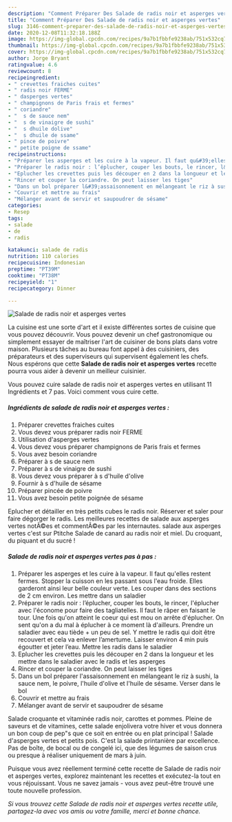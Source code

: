 ```yaml
---
description: "Comment Préparer Des Salade de radis noir et asperges vertes"
title: "Comment Préparer Des Salade de radis noir et asperges vertes"
slug: 3146-comment-preparer-des-salade-de-radis-noir-et-asperges-vertes
date: 2020-12-08T11:32:18.188Z
image: https://img-global.cpcdn.com/recipes/9a7b1fbbfe9238ab/751x532cq70/salade-de-radis-noir-et-asperges-vertes-photo-principale-de-la-recette.jpg
thumbnail: https://img-global.cpcdn.com/recipes/9a7b1fbbfe9238ab/751x532cq70/salade-de-radis-noir-et-asperges-vertes-photo-principale-de-la-recette.jpg
cover: https://img-global.cpcdn.com/recipes/9a7b1fbbfe9238ab/751x532cq70/salade-de-radis-noir-et-asperges-vertes-photo-principale-de-la-recette.jpg
author: Jorge Bryant
ratingvalue: 4.6
reviewcount: 8
recipeingredient:
- " crevettes fraiches cuites"
- " radis noir FERME"
- " dasperges vertes"
- " champignons de Paris frais et fermes"
- " coriandre"
- "  s de sauce nem"
- "  s de vinaigre de sushi"
- "  s dhuile dolive"
- "  s dhuile de ssame"
- " pince de poivre"
- " petite poigne de ssame"
recipeinstructions:
- "Préparer les asperges et les cuire à la vapeur. Il faut qu&#39;elles restent fermes. Stopper la cuisson en les passant sous l&#39;eau froide. Elles garderont ainsi leur belle couleur verte. Les couper dans des sections de 2 cm environ. Les mettre dans un saladier"
- "Préparer le radis noir : l’éplucher, couper les bouts, le rincer, l&#39;éplucher avec l&#39;économe pour faire des tagliatelles. Il faut le râper en faisant le tour. Une fois qu&#39;on atteint le coeur qui est mou on arrête d&#39;éplucher. On sent qu&#39;on a du mal à éplucher à ce moment là d&#39;ailleurs. Prendre un saladier avec eau tiède + un peu de sel. Y mettre le radis qui doit être recouvert et cela va enlever l’amertume. Laisser environ 4 min puis égoutter et jeter l’eau. Mettre les radis dans le saladier"
- "Eplucher les crevettes puis les découper en 2 dans la longueur et les mettre dans le saladier avec le radis et les asperges"
- "Rincer et couper la coriandre. On peut laisser les tiges"
- "Dans un bol préparer l&#39;assaisonnement en mélangeant le riz à sushi, la sauce nem, le poivre, l&#39;huile d&#39;olive et l&#39;huile de sésame. Verser dans le bol"
- "Couvrir et mettre au frais"
- "Mélanger avant de servir et saupoudrer de sésame"
categories:
- Resep
tags:
- salade
- de
- radis

katakunci: salade de radis 
nutrition: 110 calories
recipecuisine: Indonesian
preptime: "PT39M"
cooktime: "PT38M"
recipeyield: "1"
recipecategory: Dinner

---
```



![Salade de radis noir et asperges vertes](https://img-global.cpcdn.com/recipes/9a7b1fbbfe9238ab/751x532cq70/salade-de-radis-noir-et-asperges-vertes-photo-principale-de-la-recette.jpg)

La cuisine est une sorte d'art et il existe différentes sortes de cuisine que vous pouvez découvrir. Vous pouvez devenir un chef gastronomique ou simplement essayer de maîtriser l'art de cuisiner de bons plats dans votre maison. Plusieurs tâches au bureau font appel à des cuisiniers, des préparateurs et des superviseurs qui supervisent également les chefs. Nous espérons que cette <strong> Salade de radis noir et asperges vertes </strong> recette pourra vous aider à devenir un meilleur cuisinier.

<!--inarticleads1-->

Vous pouvez cuire salade de radis noir et asperges vertes en utilisant 11 Ingrédients et 7 pas. Voici comment vous cuire cette.

##### Ingrédients de salade de radis noir et asperges vertes :

1. Préparer  crevettes fraiches cuites
1. Vous devez vous préparer  radis noir FERME
1. Utilisation  d&#39;asperges vertes
1. Vous devez vous préparer  champignons de Paris frais et fermes
1. Vous avez besoin  coriandre
1. Préparer  à s de sauce nem
1. Préparer  à s de vinaigre de sushi
1. Vous devez vous préparer  à s d&#39;huile d&#39;olive
1. Fournir  à s d&#39;huile de sésame
1. Préparer  pincée de poivre
1. Vous avez besoin  petite poignée de sésame


Eplucher et détailler en très petits cubes le radis noir. Réserver et saler pour faire dégorger le radis. Les meilleures recettes de salade aux asperges vertes notÃ©es et commentÃ©es par les internautes. salade aux asperges vertes c&#39;est sur Ptitche Salade de canard au radis noir et miel. Du croquant, du piquant et du sucré ! 

<!--inarticleads2-->

##### Salade de radis noir et asperges vertes pas à pas :

1. Préparer les asperges et les cuire à la vapeur. Il faut qu&#39;elles restent fermes. Stopper la cuisson en les passant sous l&#39;eau froide. Elles garderont ainsi leur belle couleur verte. Les couper dans des sections de 2 cm environ. Les mettre dans un saladier
1. Préparer le radis noir : l’éplucher, couper les bouts, le rincer, l&#39;éplucher avec l&#39;économe pour faire des tagliatelles. Il faut le râper en faisant le tour. Une fois qu&#39;on atteint le coeur qui est mou on arrête d&#39;éplucher. On sent qu&#39;on a du mal à éplucher à ce moment là d&#39;ailleurs. Prendre un saladier avec eau tiède + un peu de sel. Y mettre le radis qui doit être recouvert et cela va enlever l’amertume. Laisser environ 4 min puis égoutter et jeter l’eau. Mettre les radis dans le saladier
1. Eplucher les crevettes puis les découper en 2 dans la longueur et les mettre dans le saladier avec le radis et les asperges
1. Rincer et couper la coriandre. On peut laisser les tiges
1. Dans un bol préparer l&#39;assaisonnement en mélangeant le riz à sushi, la sauce nem, le poivre, l&#39;huile d&#39;olive et l&#39;huile de sésame. Verser dans le bol
1. Couvrir et mettre au frais
1. Mélanger avant de servir et saupoudrer de sésame


Salade croquante et vitaminée radis noir, carottes et pommes. Pleine de saveurs et de vitamines, cette salade enjolivera votre hiver et vous donnera un bon coup de pep&#34;s que ce soit en entrée ou en plat principal ! Salade d&#39;asperges vertes et petits pois. C&#39;est la salade printanière par excellence. Pas de boîte, de bocal ou de congelé ici, que des légumes de saison crus ou presque à réaliser uniquement de mars à juin. 

<!--inarticleads1-->

<p>
Puisque vous avez réellement terminé cette recette de Salade de radis noir et asperges vertes, explorez maintenant les recettes et exécutez-la tout en vous réjouissant. Vous ne savez jamais - vous avez peut-être trouvé une toute nouvelle profession.
</p>

<p>
<i>Si vous trouvez cette Salade de radis noir et asperges vertes recette utile, partagez-la avec vos amis ou votre famille, merci et bonne chance.</i>
</p>

